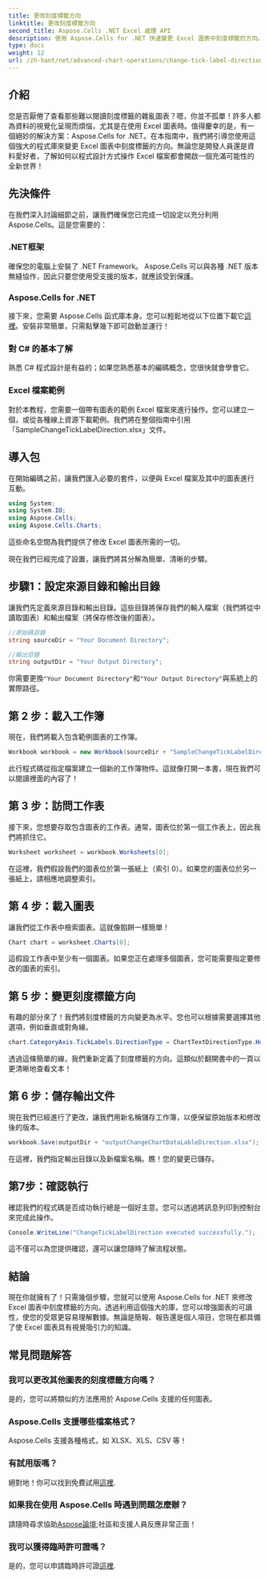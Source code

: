 ```yaml
---
title: 更改刻度標籤方向
linktitle: 更改刻度標籤方向
second_title: Aspose.Cells .NET Excel 處理 API
description: 使用 Aspose.Cells for .NET 快速變更 Excel 圖表中刻度標籤的方向。請遵循本指南以實現無縫實施。
type: docs
weight: 12
url: /zh-hant/net/advanced-chart-operations/change-tick-label-direction/
---
```

## 介紹

您是否厭倦了查看那些難以閱讀刻度標籤的雜亂圖表？嗯，你並不孤單！許多人都為資料的視覺化呈現而煩惱，尤其是在使用 Excel 圖表時。值得慶幸的是，有一個絕妙的解決方案：Aspose.Cells for .NET。在本指南中，我們將引導您使用這個強大的程式庫來變更 Excel 圖表中刻度標籤的方向。無論您是開發人員還是資料愛好者，了解如何以程式設計方式操作 Excel 檔案都會開啟一個充滿可能性的全新世界！

## 先決條件

在我們深入討論細節之前，讓我們確保您已完成一切設定以充分利用 Aspose.Cells。這是您需要的：

### .NET框架

確保您的電腦上安裝了 .NET Framework。 Aspose.Cells 可以與各種 .NET 版本無縫協作，因此只要您使用受支援的版本，就應該受到保護。

### Aspose.Cells for .NET

接下來，您需要 Aspose.Cells 函式庫本身。您可以輕鬆地從以下位置下載它[這裡](https://releases.aspose.com/cells/net/)。安裝非常簡單，只需點擊幾下即可啟動並運行！

### 對 C# 的基本了解

熟悉 C# 程式設計是有益的；如果您熟悉基本的編碼概念，您很快就會學會它。 

### Excel 檔案範例

對於本教程，您需要一個帶有圖表的範例 Excel 檔案來進行操作。您可以建立一個，或從各種線上資源下載範例。我們將在整個指南中引用「SampleChangeTickLabelDirection.xlsx」文件。

## 導入包

在開始編碼之前，讓我們匯入必要的套件，以便與 Excel 檔案及其中的圖表進行互動。

```csharp
using System;
using System.IO;
using Aspose.Cells;
using Aspose.Cells.Charts;
```

這些命名空間為我們提供了修改 Excel 圖表所需的一切。 

現在我們已經完成了設置，讓我們將其分解為簡單、清晰的步驟。

## 步驟1：設定來源目錄和輸出目錄

讓我們先定義來源目錄和輸出目錄。這些目錄將保存我們的輸入檔案（我們將從中讀取圖表）和輸出檔案（將保存修改後的圖表）。

```csharp
//原始碼目錄
string sourceDir = "Your Document Directory";

//輸出目錄
string outputDir = "Your Output Directory";
```

你需要更換`"Your Document Directory"`和`"Your Output Directory"`與系統上的實際路徑。 

## 第 2 步：載入工作簿

現在，我們將載入包含範例圖表的工作簿。 

```csharp
Workbook workbook = new Workbook(sourceDir + "SampleChangeTickLabelDirection.xlsx");
```

此行程式碼從指定檔案建立一個新的工作簿物件。這就像打開一本書，現在我們可以閱讀裡面的內容了！

## 第 3 步：訪問工作表

接下來，您想要存取包含圖表的工作表。通常，圖表位於第一個工作表上，因此我們將抓住它。

```csharp
Worksheet worksheet = workbook.Worksheets[0];
```

在這裡，我們假設我們的圖表位於第一張紙上（索引 0）。如果您的圖表位於另一張紙上，請相應地調整索引。 

## 第 4 步：載入圖表

讓我們從工作表中檢索圖表。這就像餡餅一樣簡單！

```csharp
Chart chart = worksheet.Charts[0];
```

這假設工作表中至少有一個圖表。如果您正在處理多個圖表，您可能需要指定要修改的圖表的索引。

## 第 5 步：變更刻度標籤方向

有趣的部分來了！我們將刻度標籤的方向變更為水平。您也可以根據需要選擇其他選項，例如垂直或對角線。

```csharp
chart.CategoryAxis.TickLabels.DirectionType = ChartTextDirectionType.Horizontal;
```

透過這條簡單的線，我們重新定義了刻度標籤的方向。這類似於翻開書中的一頁以更清晰地查看文本！

## 第 6 步：儲存輸出文件

現在我們已經進行了更改，讓我們用新名稱儲存工作簿，以便保留原始版本和修改後的版本。

```csharp
workbook.Save(outputDir + "outputChangeChartDataLableDirection.xlsx");
```

在這裡，我們指定輸出目錄以及新檔案名稱。瞧！您的變更已儲存。

## 第7步：確認執行

確認我們的程式碼是否成功執行總是一個好主意。您可以透過將訊息列印到控制台來完成此操作。

```csharp
Console.WriteLine("ChangeTickLabelDirection executed successfully.");
```

這不僅可以為您提供確認，還可以讓您隨時了解流程狀態。 

## 結論

現在你就擁有了！只需幾個步驟，您就可以使用 Aspose.Cells for .NET 來修改 Excel 圖表中刻度標籤的方向。透過利用這個強大的庫，您可以增強圖表的可讀性，使您的受眾更容易理解數據。無論是簡報、報告還是個人項目，您現在都具備了使 Excel 圖表具有視覺吸引力的知識。

## 常見問題解答

### 我可以更改其他圖表的刻度標籤方向嗎？  
是的，您可以將類似的方法應用於 Aspose.Cells 支援的任何圖表。

### Aspose.Cells 支援哪些檔案格式？  
Aspose.Cells 支援各種格式，如 XLSX、XLS、CSV 等！

### 有試用版嗎？  
絕對地！你可以找到免費試用[這裡](https://releases.aspose.com/).

### 如果我在使用 Aspose.Cells 時遇到問題怎麼辦？  
請隨時尋求協助[Aspose論壇](https://forum.aspose.com/c/cells/9);社區和支援人員反應非常正面！

### 我可以獲得臨時許可證嗎？  
是的，您可以申請臨時許可證[這裡](https://purchase.aspose.com/temporary-license/).